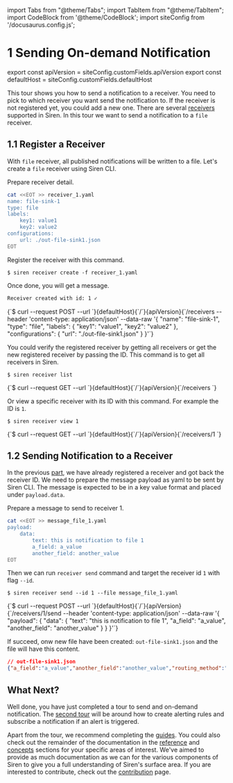 import Tabs from "@theme/Tabs";
import TabItem from "@theme/TabItem";
import CodeBlock from '@theme/CodeBlock';
import siteConfig from '/docusaurus.config.js';

# 1 Sending On-demand Notification

export const apiVersion = siteConfig.customFields.apiVersion
export const defaultHost = siteConfig.customFields.defaultHost


This tour shows you how to send a notification to a receiver. You need to pick to which receiver you want send the notification to. If the receiver is not registered yet, you could add a new one. There are several [receivers](../receivers) supported in Siren. In this tour we want to send a notification to a `file` receiver.

## 1.1 Register a Receiver

With `file` receiver, all published notifications will be written to a file. Let's create a `file` receiver using Siren CLI.

Prepare receiver detail.

```bash
cat <<EOT >> receiver_1.yaml
name: file-sink-1
type: file
labels:
    key1: value1
    key2: value2
configurations:
    url: ./out-file-sink1.json
EOT
```

Register the receiver with this command.

<Tabs groupId="api">
  <TabItem value="cli" label="CLI" default>

```shell
$ siren receiver create -f receiver_1.yaml
```

Once done, you will get a message.

```bash
Receiver created with id: 1 ✓
```

  </TabItem>
  <TabItem value="http" label="HTTP">
    <CodeBlock className="language-bash">
    {`$ curl --request POST
  --url `}{defaultHost}{`/`}{apiVersion}{`/receivers
  --header 'content-type: application/json'
  --data-raw '{
    "name": "file-sink-1",
    "type": "file",
    "labels": {
        "key1": "value1",
        "key2": "value2"
    },
    "configurations": {
        "url": "./out-file-sink1.json"
    }
}'`}
    </CodeBlock>
  </TabItem>
</Tabs>

You could verify the registered receiver by getting all receivers or get the new registered receiver by passing the ID. This command is to get all receivers in Siren.

<Tabs groupId="api">
  <TabItem value="cli" label="CLI" default>

```shell
$ siren receiver list
```
  </TabItem>
  <TabItem value="http" label="HTTP">
    <CodeBlock className="language-bash">
    {`$ curl --request GET
  --url `}{defaultHost}{`/`}{apiVersion}{`/receivers
  `}
    </CodeBlock>
  </TabItem>
</Tabs>

Or view a specific receiver with its ID with this command. For example the ID is `1`.

<Tabs groupId="api">
  <TabItem value="cli" label="CLI" default>

```shell
$ siren receiver view 1
```
  </TabItem>
  <TabItem value="http" label="HTTP">
    <CodeBlock className="language-bash">
    {`$ curl --request GET
  --url `}{defaultHost}{`/`}{apiVersion}{`/receivers/1
  `}
    </CodeBlock>
  </TabItem>
</Tabs>

## 1.2 Sending Notification to a Receiver

In the previous [part](#11-register-a-receiver), we have already registered a receiver and got back the receiver ID. We need to prepare the message payload as yaml to be sent by Siren CLI. The message is expected to be in a key value format and placed under `payload.data`.

Prepare a message to send to receiver 1.
```bash
cat <<EOT >> message_file_1.yaml
payload:
    data:
        text: this is notification to file 1
        a_field: a_value
        another_field: another_value
EOT
```
Then we can run `receiver send` command and target the receiver id `1` with flag `--id`.

<Tabs groupId="api">
  <TabItem value="cli" label="CLI" default>

```shell
$ siren receiver send --id 1 --file message_file_1.yaml
```

  </TabItem>
  <TabItem value="http" label="HTTP">
    <CodeBlock className="language-bash">
    {`$ curl --request POST
  --url `}{defaultHost}{`/`}{apiVersion}{`/receivers/1/send
  --header 'content-type: application/json'
  --data-raw '{
    "payload": {
        "data": {
            "text": "this is notification to file 1",
            "a_field": "a_value",
            "another_field": "another_value"
        }
    }
}'`}
    </CodeBlock>
  </TabItem>
</Tabs>

If succeed, onw new file have been created: `out-file-sink1.json` and the file will have this content.
```json
// out-file-sink1.json
{"a_field":"a_value","another_field":"another_value","routing_method":"receiver","text":"this is notification to file 1"}
```

## What Next?

Well done, you have just completed a tour to send and on-demand notification. The [second tour](./2alerting_rules_subscriptions_overview.md) will be around how to create alerting rules and subscribe a notification if an alert is triggered.

Apart from the tour, we recommend completing the [guides](../guides/overview.md). You could also check out the remainder of the documentation in the [reference](../reference/server_configuration.md) and [concepts](../concepts/overview.md) sections for your specific areas of interest. We've aimed to provide as much documentation as we can for the various components of Siren to give you a full understanding of Siren's surface area. If you are interested to contribute, check out the [contribution](../contribute/contribution.md) page.

